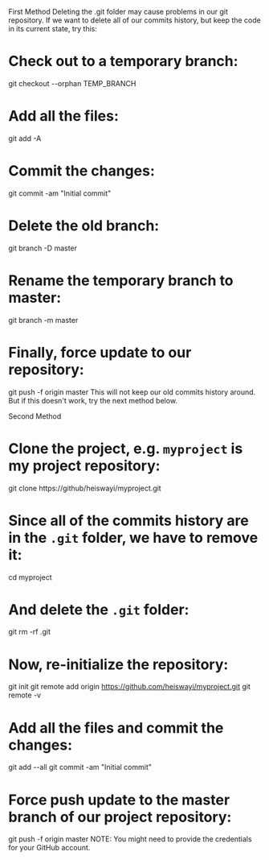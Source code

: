 First Method
Deleting the .git folder may cause problems in our git repository. If we want to delete all of our commits history, but keep the code in its current state, try this:

# Check out to a temporary branch:
git checkout --orphan TEMP_BRANCH

# Add all the files:
git add -A

# Commit the changes:
git commit -am "Initial commit"

# Delete the old branch:
git branch -D master

# Rename the temporary branch to master:
git branch -m master

# Finally, force update to our repository:
git push -f origin master
This will not keep our old commits history around. But if this doesn't work, try the next method below.

Second Method
# Clone the project, e.g. `myproject` is my project repository:
git clone https://github/heiswayi/myproject.git

# Since all of the commits history are in the `.git` folder, we have to remove it:
cd myproject

# And delete the `.git` folder:
git rm -rf .git

# Now, re-initialize the repository:
git init
git remote add origin https://github.com/heiswayi/myproject.git
git remote -v

# Add all the files and commit the changes:
git add --all
git commit -am "Initial commit"

# Force push update to the master branch of our project repository:
git push -f origin master
NOTE: You might need to provide the credentials for your GitHub account.